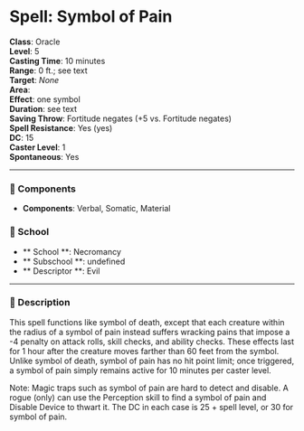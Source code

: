 
# Spell: Symbol of Pain
**Class**: Oracle  
**Level**: 5  
**Casting Time**: 10 minutes  
**Range**: 0 ft.; see text  
**Target**: _None_  
**Area**:   
**Effect**: one symbol  
**Duration**: see text  
**Saving Throw**: Fortitude negates (+5 vs. Fortitude negates)  
**Spell Resistance**: Yes (yes)  
**DC**: 15  
**Caster Level**: 1  
**Spontaneous**: Yes

---

### 🔮 Components
- **Components**: Verbal, Somatic, Material

### 🏫 School
- ** School **: Necromancy
- ** Subschool **: undefined
- ** Descriptor **: Evil
---

### 📜 Description
This spell functions like symbol of death, except that each creature within the radius of a symbol of pain instead suffers wracking pains that impose a -4 penalty on attack rolls, skill checks, and ability checks. These effects last for 1 hour after the creature moves farther than 60 feet from the symbol. Unlike symbol of death, symbol of pain has no hit point limit; once triggered, a symbol of pain simply remains active for 10 minutes per caster level.

Note: Magic traps such as symbol of pain are hard to detect and disable. A rogue (only) can use the Perception skill to find a symbol of pain and Disable Device to thwart it. The DC in each case is 25 + spell level, or 30 for symbol of pain.
